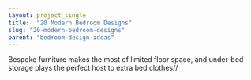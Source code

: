 ```yaml
---
layout: project_single
title:  "20 Modern Bedroom Designs"
slug: "20-modern-bedroom-designs"
parent: "bedroom-design-ideas"
---
```

Bespoke furniture makes the most of limited floor space, and under-bed storage plays the perfect host to extra bed clothes//